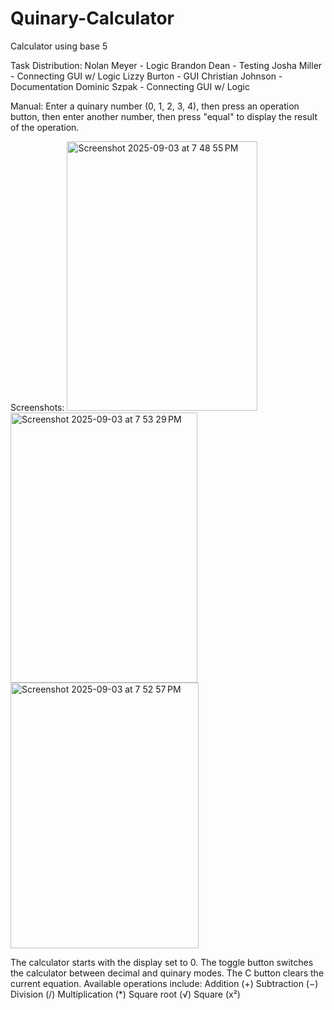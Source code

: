 # Quinary-Calculator
Calculator using base 5

Task Distribution: 
Nolan Meyer - Logic 
Brandon Dean - Testing
Josha Miller - Connecting GUI w/ Logic 
Lizzy Burton - GUI 
Christian Johnson - Documentation 
Dominic Szpak - Connecting GUI w/ Logic

Manual: 
Enter a quinary number (0, 1, 2, 3, 4), then press an operation button, then enter another number,
then press "equal" to display the result of the operation. 

Screenshots: 
<img width="305" height="431" alt="Screenshot 2025-09-03 at 7 48 55 PM" src="https://github.com/user-attachments/assets/e4af00a5-0a4d-43c6-9f83-3bd29a73c68f" />
<img width="299" height="432" alt="Screenshot 2025-09-03 at 7 53 29 PM" src="https://github.com/user-attachments/assets/a2c4df06-2bb8-4cfc-b0c3-d656caccc394" />
<img width="301" height="425" alt="Screenshot 2025-09-03 at 7 52 57 PM" src="https://github.com/user-attachments/assets/de3fa305-5f19-41f2-8516-d26798cb1c8e" />

The calculator starts with the display set to 0.
The toggle button switches the calculator between decimal and quinary modes.
The C button clears the current equation.
Available operations include:
Addition (+)
Subtraction (−)
Division (/)
Multiplication (*)
Square root (√)
Square (x²)

